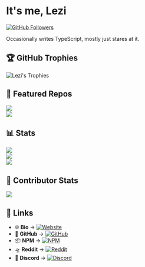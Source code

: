 # It's me, **Lezi**  

[![GitHub Followers](https://img.shields.io/github/followers/user-lezi?color=236ad3&style=for-the-badge&logo=github&label=Follow)](https://github.com/user-lezi)  

Occasionally writes TypeScript, mostly just stares at it.  

## 🏆 GitHub Trophies  

![Lezi's Trophies](https://github-profile-trophy.vercel.app/?username=user-lezi&theme=vue-dark&no-frame=false&no-bg=true&margin-w=4)  

## 📌 Featured Repos  

<a href="https://github.com/user-lezi/ForgeIndia">
  <img align="center" src="https://github-readme-stats.vercel.app/api/pin/?username=user-lezi&repo=ForgeIndia&theme=vue-dark&hide_border=true" />
</a>  
<br>
<a href="https://github.com/user-lezi/leziscript-esolang">
  <img align="center" src="https://github-readme-stats.vercel.app/api/pin/?username=user-lezi&repo=leziscript-esolang&theme=vue-dark&hide_border=true" />
</a>  


## 📊 Stats  

<a href="https://github.com/user-lezi">
  <img align="center" src="https://github-readme-stats.vercel.app/api?username=user-lezi&theme=vue-dark&show_icons=true&hide_border=true&count_private=true" />
</a>
<br>
<a href="https://github.com/user-lezi">
  <img align="center" src="https://github-readme-streak-stats.herokuapp.com/?user=user-lezi&theme=vue-dark&hide_border=true" />
</a>
<br>
<a href="https://github.com/user-lezi">
  <img align="center" src="https://github-readme-stats.vercel.app/api/top-langs/?username=user-lezi&theme=vue-dark&show_icons=true&hide_border=true&layout=compact" />
</a>  

## 🚀 Contributor Stats  

<a href="https://github.com/user-lezi">
  <img align="center" src="https://github-contributor-stats.vercel.app/api?username=user-lezi&limit=5&theme=vue-dark&combine_all_yearly_contributions=true" />
</a>  

## 🔗 Links  

- 🌐 **Bio** → [![Website](https://img.shields.io/badge/-has.cash/lezi-1da1f2?style=flat-square&logo=internetexplorer&logoColor=white)](https://has.cash/lezi)  
- 🐙 **GitHub** → [![GitHub](https://img.shields.io/badge/-user--lezi-181717?style=flat-square&logo=github&logoColor=white)](https://github.com/user-lezi)  
- 📦 **NPM** → [![NPM](https://img.shields.io/badge/-lezii-CB3837?style=flat-square&logo=npm&logoColor=white)](https://npmjs.com/~lezii)  
- 🛸 **Reddit** → [![Reddit](https://img.shields.io/badge/-u/Intrepid__Intern__2175-FF4500?style=flat-square&logo=reddit&logoColor=white)](https://www.reddit.com/user/Intrepid_Intern_2175)  
- 💬 **Discord** → [![Discord](https://img.shields.io/badge/-butwhylezi-5865F2?style=flat-square&logo=discord&logoColor=white)](https://discord.com/users/910837428862984213)  
